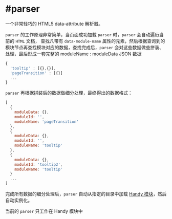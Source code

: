 #parser
=======
一个非常轻巧的 HTML5 data-attribute 解析器。

`parser` 的工作原理非常简单，当页面成功加载 `parser` 时，`parser` 会自动遍历当前的 `HTML` 文档，
查找凡带有 `data-module-name` 属性的元素，然后根据查询到的模块节点再查找模块对应的数据，查找完成后，`parser` 
会对这些数据做些拼装、处理，最后形成一套完整的 moduleName : moduleData JSON 数据
```js
{
  'tooltip' : [{},{}],
  'pageTransition' : [{}]
  ...
}
```
`parser` 再根据拼装后的数据做细分处理，最终得出的数据格式：
```js
[
  {
    moduleData: {},
    moduleId: '',
    moduleName: 'pageTransition'
  },
  {
    moduleData: {},
    moduleId: '',
    moduleName: 'tooltip'
  },
  {
    moduleData: {},
    moduleId: 'tooltip2',
    moduleName: 'tooltip'
  }
  ...
]
```
完成所有数据的细分处理后，`parser` 自动从指定的目录中加载 [Handy 模块](https://github.com/alipay/handy/tree/master/lib)，然后自动实例化。

当前的 `parser` 只工作在 Handy 模块中
